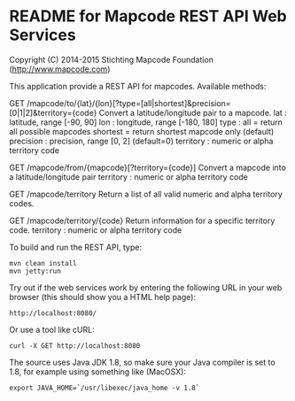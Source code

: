 # README for Mapcode REST API Web Services 
 
Copyright (C) 2014-2015 Stichting Mapcode Foundation (http://www.mapcode.com)

This application provide a REST API for mapcodes. 
Available methods:

  GET /mapcode/to/{lat}/{lon}[?type=[all|shortest]&precision=[0|1|2]&territory={code}
       Convert a latitude/longitude pair to a mapcode.
       lat       : latitude, range [-90, 90]
       lon       : longitude, range [-180, 180]
       type      : all      = return all possible mapcodes
                   shortest = return shortest mapcode only (default)
       precision : precision, range [0, 2] (default=0)
       territory : numeric or alpha territory code

  GET /mapcode/from/{mapcode}[?territory={code}]
       Convert a mapcode into a latitude/longitude pair
       territory : numeric or alpha territory code

  GET /mapcode/territory
       Return a list of all valid numeric and alpha territory codes.

  GET /mapcode/territory/{code}
       Return information for a specific territory code.
       territory : numeric or alpha territory code

To build and run the REST API, type:

    mvn clean install
    mvn jetty:run
    
Try out if the web services work by entering the following URL in your web browser
(this should show you a HTML help page):

    http://localhost:8080/
    
Or use a tool like cURL:
    
    curl -X GET http://localhost:8080
    
The source uses Java JDK 1.8, so make sure your Java compiler is set to 1.8, for example
using something like (MacOSX):

    export JAVA_HOME=`/usr/libexec/java_home -v 1.8`
    

